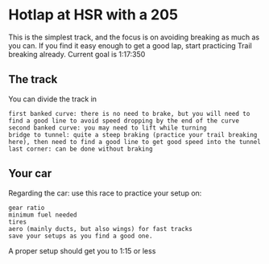 # Hotlap at HSR with a 205

 
 This is the simplest track, and the focus is on avoiding breaking as much as you can.
If you find it easy enough to get a good lap, start practicing Trail breaking already.
Current goal is 1:17:350

## The track
You can divide the track in 

    first banked curve: there is no need to brake, but you will need to find a good line to avoid speed dropping by the end of the curve
    second banked curve: you may need to lift while turning
    bridge to tunnel: quite a steep braking (practice your trail breaking here), then need to find a good line to get good speed into the tunnel
    last corner: can be done without braking

## Your car
Regarding the car: use this race to practice your setup on:

    gear ratio
    minimum fuel needed
    tires
    aero (mainly ducts, but also wings) for fast tracks
    save your setups as you find a good one.

A proper setup should get you to 1:15 or less
